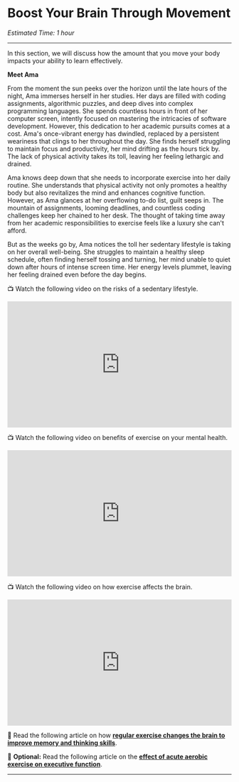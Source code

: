 # Boost Your Brain Through Movement

*Estimated Time: 1 hour*

---

In this section, we will discuss how the amount that you move your body impacts your ability to learn effectively.

<aside>

**Meet Ama**
  
From the moment the sun peeks over the horizon until the late hours of the night, Ama immerses herself in her studies. Her days are filled with coding assignments, algorithmic puzzles, and deep dives into complex programming languages. She spends countless hours in front of her computer screen, intently focused on mastering the intricacies of software development. However, this dedication to her academic pursuits comes at a cost. Ama's once-vibrant energy has dwindled, replaced by a persistent weariness that clings to her throughout the day. She finds herself struggling to maintain focus and productivity, her mind drifting as the hours tick by. The lack of physical activity takes its toll, leaving her feeling lethargic and drained.

Ama knows deep down that she needs to incorporate exercise into her daily routine. She understands that physical activity not only promotes a healthy body but also revitalizes the mind and enhances cognitive function. However, as Ama glances at her overflowing to-do list, guilt seeps in. The mountain of assignments, looming deadlines, and countless coding challenges keep her chained to her desk. The thought of taking time away from her academic responsibilities to exercise feels like a luxury she can't afford.

But as the weeks go by, Ama notices the toll her sedentary lifestyle is taking on her overall well-being. She struggles to maintain a healthy sleep schedule, often finding herself tossing and turning, her mind unable to quiet down after hours of intense screen time. Her energy levels plummet, leaving her feeling drained even before the day begins.

</aisde>


<aside>

📺 Watch the following video on the risks of a sedentary lifestyle.

</aside>

<div style="position: relative; padding-bottom: 56.25%; height: 0;"><iframe src="https://www.youtube.com/embed/wUEl8KrMz14" title="YouTube video player" frameborder="0" allow="accelerometer; autoplay; clipboard-write; encrypted-media; gyroscope; picture-in-picture" allowfullscreen style="position: absolute; top: 0; left: 0; width: 100%; height: 100%;"></iframe></div>

<aside>
  

📺 Watch the following video on benefits of exercise on your mental health.

</aside>

<div style="position: relative; padding-bottom: 56.25%; height: 0;"><iframe src="https://www.youtube.com/embed/mJW7dYXPZ2o" title="YouTube video player" frameborder="0" allow="accelerometer; autoplay; clipboard-write; encrypted-media; gyroscope; picture-in-picture" allowfullscreen style="position: absolute; top: 0; left: 0; width: 100%; height: 100%;"></iframe></div>

<aside>


📺 Watch the following video on how exercise affects the brain.

</aside>

<div style="position: relative; padding-bottom: 56.25%; height: 0;"><iframe src="https://www.youtube.com/embed/E0ARTVoI18U" title="YouTube video player" frameborder="0" allow="accelerometer; autoplay; clipboard-write; encrypted-media; gyroscope; picture-in-picture" allowfullscreen style="position: absolute; top: 0; left: 0; width: 100%; height: 100%;"></iframe></div>

<aside>

📖 Read the following article on how **[regular exercise changes the brain to improve memory and thinking skills](https://www.health.harvard.edu/blog/regular-exercise-changes-brain-improve-memory-thinking-skills-201404097110)**.

</aside>

<aside>

📖 **Optional:** Read the following article on the [**effect of acute aerobic exercise on executive function**](https://www.sciencedirect.com/science/article/pii/S0149763421002670).

</aside>

---

